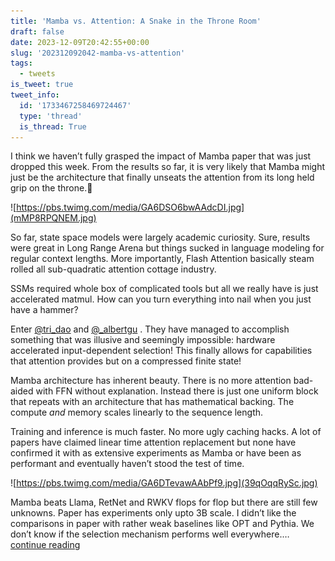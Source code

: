 ```yaml
---
title: 'Mamba vs. Attention: A Snake in the Throne Room'
draft: false
date: 2023-12-09T20:42:55+00:00
slug: '202312092042-mamba-vs-attention'
tags:
  - tweets
is_tweet: true
tweet_info:
  id: '1733467258469724467'
  type: 'thread'
  is_thread: True
---
```




I think we haven’t fully grasped the impact of Mamba paper that was just dropped this week. From the results so far, it is very likely that Mamba might just be the architecture that finally unseats the attention from its long held grip on the throne.🧵 

![https://pbs.twimg.com/media/GA6DSO6bwAAdcDI.jpg](mMP8RPQNEM.jpg)

So far, state space models were largely academic curiosity. Sure, results were great in Long Range Arena but things sucked in language modeling for regular context lengths. More importantly, Flash Attention basically steam rolled all sub-quadratic attention cottage industry.

SSMs required whole box of complicated tools but all we really have is just accelerated matmul. How can you turn everything into nail when you just have a hammer?

Enter [@tri_dao](https://x.com/tri_dao) and [@_albertgu](https://x.com/_albertgu) . They have managed to accomplish something that was illusive and seemingly impossible: hardware accelerated input-dependent selection! This finally allows for capabilities that attention provides but on a compressed finite state!

Mamba architecture has inherent beauty. There is no more attention bad-aided with FFN without explanation. Instead there is just one uniform block that repeats with an architecture that has mathematical backing. The compute *and* memory scales linearly to the sequence length.

Training and inference is much faster. No more ugly caching hacks. A lot of papers have claimed linear time attention replacement but none have confirmed it with as extensive experiments as Mamba or have been as performant and eventually haven’t stood the test of time. 

![https://pbs.twimg.com/media/GA6DTevawAAbPf9.jpg](39qOqqRySc.jpg)

Mamba beats Llama, RetNet and RWKV flops for flop but there are still few unknowns. Paper has experiments only upto 3B scale. I didn’t like the comparisons in paper with rather weak baselines like OPT and Pythia. We don’t know if the selection mechanism  performs well everywhere.… [continue reading](https://x.com/sytelus/status/1733467258469724467)
